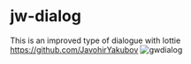 # jw-dialog
This is an improved type of dialogue with lottie
https://github.com/JavohirYakubov
![gwdialog](https://user-images.githubusercontent.com/98321734/150848045-497f435b-8e98-4cee-9baa-8a0992448d1b.gif)

